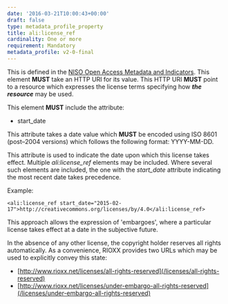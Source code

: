```yaml
---
date: '2016-03-21T10:00:43+00:00'
draft: false
type: metadata_profile_property
title: ali:license_ref
cardinality: One or more
requirement: Mandatory
metadata_profile: v2-0-final
---
```

This is defined in the [NISO Open Access Metadata and Indicators](http://www.niso.org/workrooms/ali/). This element **MUST** take an HTTP URI for its value. This HTTP URI **MUST** point to a resource which expresses the license terms specifying how ***the resource*** may be used.

This element **MUST** include the attribute:

* start_date

This attribute takes a date value which **MUST** be encoded using ISO 8601 (post&#8211;2004 versions) which follows the following format: YYYY-MM-DD.

This attribute is used to indicate the date upon which this license takes effect. Multiple *ali:license_ref* elements may be included. Where several such elements are included, the one with the *start_date* attribute indicating the most recent date takes precedence.

Example:
    
    <ali:license_ref start_date="2015-02-17">http://creativecommons.org/licenses/by/4.0</ali:license_ref>

This approach allows the expression of &#39;embargoes&#39;, where a particular license takes effect at a date in the subjective future.

In the absence of any other license, the copyright holder reserves all rights automatically. As a convenience, RIOXX provides two URLs which may be used to explicitly convey this state:

* [http://www.rioxx.net/licenses/all-rights-reserved](/licenses/all-rights-reserved)
* [http://www.rioxx.net/licenses/under-embargo-all-rights-reserved](/licenses/under-embargo-all-rights-reserved)
